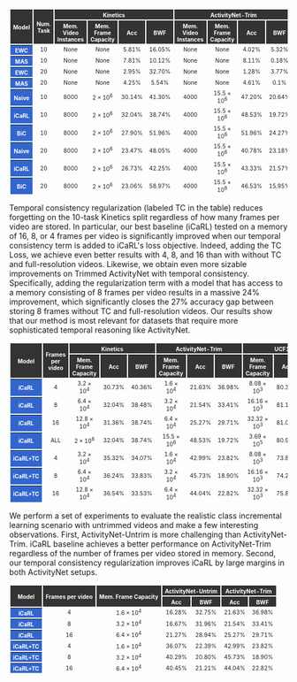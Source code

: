 ---
---

<table style="border-collapse: separate; text-align: center; vertical-align: middle;font-size:10px; ">
 <thead style="background-color: #333;color: white;">
  <tr>
   <th rowspan="2">Model</th>
   <th rowspan="2">Num. Task</th>
   <th colspan="4">Kinetics</th>
   <th colspan="4">ActivityNet-Trim</th>
   <th colspan="4">UCF101</th>
  </tr>
  <tr>
   <th>Mem. Video Instances</th>
   <th>Mem. Frame Capacity</th>
   <th>Acc</th>
   <th>BWF</th>
   <th>Mem. Video Instances</th>
   <th>Mem. Frame Capacity</th>
   <th>Acc</th>
   <th>BWF</th>
   <th>Mem. Video Instances</th>
   <th>Mem. Frame Capacity</th>
   <th>Acc</th>
   <th>BWF</th>
  </tr>
 </thead>
 <tbody>
  <tr>
   <th style="background-color: #36c;color: #fff">EWC</th>
   <td>10</td>
   <td>None</td>
   <td>None</td>
   <td>5.81%</td>
   <td>16.05%</td>
   <td>None</td>
   <td>None</td>
   <td>4.02%</td>
   <td>5.32%</td>
   <td>None</td>
   <td>None</td>
   <td>9.51%</td>
   <td>98.94%</td>
  </tr>
  <tr>
   <th style="background-color: #36c;color: #fff">MAS</th>
   <td>10</td>
   <td>None</td>
   <td>None</td>
   <td>7.81%</td>
   <td>10.12%</td>
   <td>None</td>
   <td>None</td>
   <td>8.11%</td>
   <td>0.18%</td>
   <td>None</td>
   <td>None</td>
   <td>10.89%</td>
   <td>11.11%</td>
  </tr>
  <tr>
   <th style="background-color: #36c;color: #fff">EWC</th>
   <td>20</td>
   <td>None</td>
   <td>None</td>
   <td>2.95%</td>
   <td>32.70%</td>
   <td>None</td>
   <td>None</td>
   <td>1.28%</td>
   <td>3.77%</td>
   <td>None</td>
   <td>None</td>
   <td>4.71%</td>
   <td>92.12%</td>
  </tr>
  <tr style="border-bottom: 1pt solid black;">
   <th style="background-color: #36c;color: #fff">MAS</th>
   <td>20</td>
   <td>None</td>
   <td>None</td>
   <td>4.25%</td>
   <td>5.54%</td>
   <td>None</td>
   <td>None</td>
   <td>4.61%</td>
   <td>0.1%</td>
   <td>None</td>
   <td>None</td>
   <td>5.90%</td>
   <td>5.31%</td>
  </tr>
  <tr>
   <th style="background-color: #36c;color: #fff">Naive</th>
   <td>10</td>
   <td>8000</td>
   <td>2 × 10<sup>6</sup></td>
   <td>30.14%</td>
   <td>41.30%</td>
   <td>4000</td>
   <td>15.5 × 10<sup>6</sup></td>
   <td>47.20%</td>
   <td>20.64%</td>
   <td>2020</td>
   <td>3.69 × 10<sup>5</sup></td>
   <td>91.42%</td>
   <td>7.43%</td>
  </tr>
  <tr>
   <th style="background-color: #36c;color: #fff">iCaRL</th>
   <td>10</td>
   <td>8000</td>
   <td>2 × 10<sup>6</sup></td>
   <td>32.04%</td>
   <td>38.74%</td>
   <td>4000</td>
   <td>15.5 × 10<sup>6</sup></td>
   <td>48.53%</td>
   <td>19.72%</td>
   <td>2020</td>
   <td>3.69 × 10<sup>5</sup></td>
   <td>80.97%</td>
   <td>18.11%</td>
  </tr>
  <tr>
   <th style="background-color: #36c;color: #fff">BiC</th>
   <td>10</td>
   <td>8000</td>
   <td>2 × 10<sup>6</sup></td>
   <td>27.90%</td>
   <td>51.96%</td>
   <td>4000</td>
   <td>15.5 × 10<sup>6</sup></td>
   <td>51.96%</td>
   <td>24.27%</td>
   <td>2020</td>
   <td>3.69 × 10<sup>5</sup></td>
   <td>78.16%</td>
   <td>18.49%</td>
  </tr>
  <tr>
   <th style="background-color: #36c;color: #fff">Naive</th>
   <td>20</td>
   <td>8000</td>
   <td>2 × 10<sup>6</sup></td>
   <td>23.47%</td>
   <td>48.05%</td>
   <td>4000</td>
   <td>15.5 × 10<sup>6</sup></td>
   <td>40.78%</td>
   <td>23.18%</td>
   <td>2020</td>
   <td>3.69 × 10<sup>5</sup></td>
   <td>87.40%</td>
   <td>10.96%</td>
  </tr>
  <tr>
   <th style="background-color: #36c;color: #fff">iCaRL</th>
   <td>20</td>
   <td>8000</td>
   <td>2 × 10<sup>6</sup></td>
   <td>26.73%</td>
   <td>42.25%</td>
   <td>4000</td>
   <td>15.5 × 10<sup>6</sup></td>
   <td>43.33%</td>
   <td>21.57%</td>
   <td>2020</td>
   <td>3.69 × 10<sup>5</sup></td>
   <td>76.59%</td>
   <td>21.83%</td>
  </tr>
  <tr>
   <th style="background-color: #36c;color: #fff">BiC</th>
   <td>20</td>
   <td>8000</td>
   <td>2 × 10<sup>6</sup></td>
   <td>23.06%</td>
   <td>58.97%</td>
   <td>4000</td>
   <td>15.5 × 10<sup>6</sup></td>
   <td>46.53%</td>
   <td>15.95%</td>
   <td>2020</td>
   <td>3.69 × 10<sup>5</sup></td>
   <td>70.69%</td>
   <td>24.90%</td>
  </tr>
 </tbody>
</table>

Temporal consistency regularization (labeled TC in the table) reduces forgetting on the 10-task Kinetics split regardless of how many frames per video are stored. In particular, our best baseline (iCaRL) tested on a memory of 16, 8, or 4 frames per video is significantly improved when our temporal consistency term is added to iCaRL's loss objective. Indeed, adding the TC Loss, we achieve even better results with 4, 8, and 16 than with without TC and full-resolution videos. Likewise, we obtain even more sizable improvements on Trimmed ActivityNet with temporal consistency. Specifically, adding the regularization term with a model that has access to a memory consisting of 8 frames per video results in a massive 24% improvement, which significantly closes the 27% accuracy gap between storing 8 frames without TC and full-resolution videos. Our results show that our method is most relevant for datasets that require more sophisticated temporal reasoning like ActivityNet.

<table style="border-collapse: separate; text-align: center; vertical-align: middle;font-size:10px; ">
 <thead style="background-color: #333;color: white;">
  <tr>
   <th rowspan="2">Model</th>
   <th rowspan="2">Frames per video</th>
   <th colspan="3">Kinetics</th>
   <th colspan="3">ActivityNet-Trim</th>
   <th colspan="3">UCF101</th>
  </tr>
  <tr>
   <th>Mem. Frame Capacity</th>
   <th>Acc</th>
   <th>BWF</th>
   <th>Mem. Frame Capacity</th>
   <th>Acc</th>
   <th>BWF</th>
   <th>Mem. Frame Capacity</th>
   <th>Acc</th>
   <th>BWF</th>
  </tr>
 </thead>
 <tbody>
  <tr>
   <th style="background-color: #36c;color: #fff">iCaRL</th>
   <td>4</td>
   <td>3.2 × 10<sup>4</sup></td>
   <td>30.73%</td>
   <td>40.36%</td>
   <td>1.6 × 10<sup>4</sup></td>
   <td>21.63%</td>
   <td>36.98%</td>
   <td>8.08 × 10<sup>3</sup></td>
   <td>80.32%</td>
   <td>17.13%</td>
  </tr>
  <tr>
   <th style="background-color: #36c;color: #fff">iCaRL</th>
   <td>8</td>
   <td>6.4 × 10<sup>4</sup></td>
   <td>32.04%</td>
   <td>38.48%</td>
   <td>3.2 × 10<sup>4</sup></td>
   <td>21.54%</td>
   <td>33.41%</td>
   <td>16.16 × 10<sup>3</sup></td>
   <td>81.12%</td>
   <td>18.25%</td>
  </tr>
  <tr>
   <th style="background-color: #36c;color: #fff">iCaRL</th>
   <td>16</td>
   <td>12.8 × 10<sup>4</sup></td>
   <td>31.36%</td>
   <td>38.74%</td>
   <td>6.4 × 10<sup>4</sup></td>
   <td>25.27%</td>
   <td>29.71%</td>
   <td>32.32 × 10<sup>3</sup></td>
   <td>81.06%</td>
   <td>18.23%</td>
  </tr>
  <tr>
   <th style="background-color: #36c;color: #fff">iCaRL</th>
   <td>ALL</td>
   <td>2 × 10<sup>6</sup></td>
   <td>32.04%</td>
   <td>38.74%</td>
   <td>15.5 × 10<sup>6</sup></td>
   <td>48.53%</td>
   <td>19.72%</td>
   <td>3.69 × 10<sup>5</sup></td>
   <td>80.97%</td>
   <td>18.11%</td>
  </tr>
  <tr>
   <th style="background-color: #36c;color: #fff">iCaRL+TC</th>
   <td>4</td>
   <td>3.2 × 10<sup>4</sup></td>
   <td>35.32%</td>
   <td>34.07%</td>
   <td>1.6 × 10<sup>4</sup></td>
   <td>42.99%</td>
   <td>23.82%</td>
   <td>8.08 × 10<sup>3</sup></td>
   <td>73.85%</td>
   <td>26.35%</td>
  </tr>
  <tr>
   <th style="background-color: #36c;color: #fff">iCaRL+TC</th>
   <td>8</td>
   <td>6.4 × 10<sup>4</sup></td>
   <td>36.24%</td>
   <td>33.83%</td>
   <td>3.2 × 10<sup>4</sup></td>
   <td>45.73%</td>
   <td>18.90%</td>
   <td>16.16 × 10<sup>3</sup></td>
   <td>74.25%</td>
   <td>25.27%</td>
  </tr>
  <tr>
   <th style="background-color: #36c;color: #fff">iCaRL+TC</th>
   <td>16</td>
   <td>12.8 × 10<sup>4</sup></td>
   <td>36.54%</td>
   <td>33.53%</td>
   <td>6.4 × 10<sup>4</sup></td>
   <td>44.04%</td>
   <td>22.82%</td>
   <td>32.32 × 10<sup>3</sup></td>
   <td>75.84%</td>
   <td>23.23%</td>
  </tr>
 </tbody>
</table>

We perform a set of experiments to evaluate the realistic class incremental learning scenario with untrimmed videos and make a few interesting observations. First, ActivityNet-Untrim is more challenging than ActivityNet-Trim. iCaRL baseline achieves a better performance on ActivityNet-Trim regardless of the number of frames per video stored in memory. Second, our temporal consistency regularization improves iCaRL by large margins in both ActivityNet setups.

<table style="border-collapse: separate; text-align: center; vertical-align: middle;font-size:10px; ">
 <thead style="background-color: #333;color: white;">
  <tr>
   <th rowspan="2">Model</th>
   <th rowspan="2">Frames per video</th>
   <th rowspan="2">Mem. Frame Capacity</th>
   <th colspan="2">ActivityNet-Untrim</th>
   <th colspan="2">ActivityNet-Trim</th>
  </tr>
  <tr>
   <th>Acc</th>
   <th>BWF</th>
   <th>Acc</th>
   <th>BWF</th>
  </tr>
 </thead>
 <tbody>
  <tr>
   <th style="background-color: #36c;color: #fff">iCaRL</th>
   <td>4</td>
   <td>1.6 × 10<sup>4</sup></td>
   <td>16.28%</td>
   <td>32.75%</td>
   <td>21.63%</td>
   <td>36.98%</td>
  </tr>
  <tr>
   <th style="background-color: #36c;color: #fff">iCaRL</th>
   <td>8</td>
   <td>3.2 × 10<sup>4</sup></td>
   <td>16.67%</td>
   <td>31.96%</td>
   <td>21.54%</td>
   <td>33.41%</td>
  </tr>
  <tr>
   <th style="background-color: #36c;color: #fff">iCaRL</th>
   <td>16</td>
   <td>6.4 × 10<sup>4</sup></td>
   <td>21.27%</td>
   <td>28.94%</td>
   <td>25.27%</td>
   <td>29.71%</td>
  </tr>
  <tr>
   <th style="background-color: #36c;color: #fff">iCaRL+TC</th>
   <td>4</td>
   <td>1.6 × 10<sup>4</sup></td>
   <td>36.07%</td>
   <td>22.39%</td>
   <td>42.99%</td>
   <td>23.82%</td>
  </tr>
  <tr>
   <th style="background-color: #36c;color: #fff">iCaRL+TC</th>
   <td>8</td>
   <td>3.2 × 10<sup>4</sup></td>
   <td>40.29%</td>
   <td>20.80%</td>
   <td>45.73%</td>
   <td>18.90%</td>
  </tr>
  <tr>
   <th style="background-color: #36c;color: #fff">iCaRL+TC</th>
   <td>16</td>
   <td>6.4 × 10<sup>4</sup></td>
   <td>40.45%</td>
   <td>21.21%</td>
   <td>44.04%</td>
   <td>22.82%</td>
  </tr>
 </tbody>
</table>
